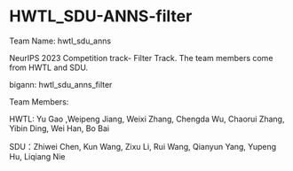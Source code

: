 # HWTL_SDU-ANNS-filter
Team Name: hwtl_sdu_anns

NeurIPS 2023 Competition track- Filter Track. The team members come from HWTL and SDU.

bigann: hwtl_sdu_anns_filter

Team Members:

HWTL: Yu Gao ,Weipeng Jiang, Weixi Zhang, Chengda Wu, Chaorui Zhang, Yibin Ding, Wei Han, Bo Bai

SDU：Zhiwei Chen, Kun Wang, Zixu Li, Rui Wang, Qianyun Yang, Yupeng Hu, Liqiang Nie
